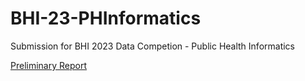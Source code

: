 # BHI-23-PHInformatics
Submission for BHI 2023 Data Competion - Public Health Informatics

[Preliminary Report](https://docs.google.com/document/d/e/2PACX-1vQbVecuKftGTyy-pXCKxlxsjn_cxZ-TtaTOwANZLDqGrn_LbEX9-dgvR2f8zU8abcxhfaEb0FwR1ueY/pub)
